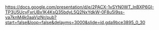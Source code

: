 
https://docs.google.com/presentation/d/e/2PACX-1vSYN0WT_lnBXP6GI-TP3U5UcyFxrUBx1K4KsQ35bdyL5Q2NxYdkW-0F8u5l9ss-ya7knM4k0aaVjzNr/pub?start=false&loop=false&delayms=3000&slide=id.gda9bce3895_0_30